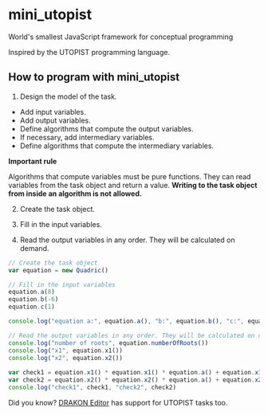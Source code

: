 # mini_utopist
World's smallest JavaScript framework for conceptual programming

Inspired by the UTOPIST programming language.

## How to program with mini_utopist

1. Design the model of the task.

- Add input variables.
- Add output variables.
- Define algorithms that compute the output variables.
- If necessary, add intermediary variables.
- Define algorithms that compute the intermediary variables.

**Important rule**

Algorithms that compute variables must be pure functions.
They can read variables from the task object and return a value.
**Writing to the task object from inside an algorithm is not allowed.**

2. Create the task object.

3. Fill in the input variables.

4. Read the output variables in any order. They will be calculated on demand.

```javascript
// Create the task object
var equation = new Quadric()

// Fill in the input variables
equation.a(8)
equation.b(-6)
equation.c(1)

console.log("equation a:", equation.a(), "b:", equation.b(), "c:", equation.c())

// Read the output variables in any order. They will be calculated on demand.
console.log("number of roots", equation.numberOfRoots())
console.log("x1", equation.x1())
console.log("x2", equation.x2())
	
var check1 = equation.x1() * equation.x1() * equation.a() + equation.x1() * equation.b() + equation.c()
var check2 = equation.x2() * equation.x2() * equation.a() + equation.x2() * equation.b() + equation.c()
console.log("check1", check1, "check2", check2)
```

Did you know? [DRAKON Editor](https://github.com/stepan-mitkin/drakon_editor/tree/master/examples/JsUtopist) has support for UTOPIST tasks too.
